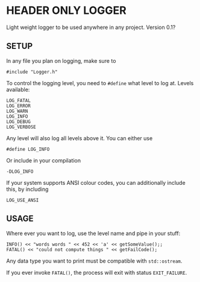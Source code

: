 # HEADER ONLY LOGGER

Light weight logger to be used anywhere in any project.
Version 0.1?

## SETUP

In any file you plan on logging, make sure to
```
#include "Logger.h"
```

To control the logging level, you need to `#define` what level to log at. Levels available:
```
LOG_FATAL
LOG_ERROR
LOG_WARN
LOG_INFO
LOG_DEBUG
LOG_VERBOSE
```

Any level will also log all levels above it. You can either use
```
#define LOG_INFO
```
Or include in your compilation  
```
-DLOG_INFO
```

If your system supports ANSI colour codes, you can additionally include this, by including
```
LOG_USE_ANSI
```

## USAGE

Where ever you want to log, use the level name and pipe in your stuff:
```
INFO() << "words words " << 452 << 'a' << getSomeValue();;
FATAL() << "could not compute things " << getFailCode();
```

Any data type you want to print must be compatible with `std::ostream`.

If you ever invoke `FATAL()`, the process will exit with status `EXIT_FAILURE`.
